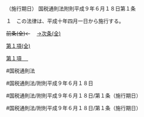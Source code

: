 （施行期日）
国税通則法附則平成９年６月１８日第１条

１　この法律は、平成十年四月一日から施行する。

~~前条(全)←~~　  [→次条(全)](国税通則法＿＿＿＿附則平成９年６月１８日第３３条_.md)

[第１項(全)](国税通則法＿＿＿＿附則平成９年６月１８日第１条第１項_.md)  

[第１項 　 ](国税通則法＿＿＿＿附則平成９年６月１８日第１条第１項.md)  

#国税通則法

#国税通則法/附則平成９年６月１８日

#国税通則法/附則平成９年６月１８日/第１条（施行期日）

#国税通則法/附則平成９年６月１８日/第１条（施行期日）

